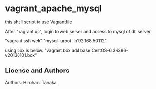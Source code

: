 vagrant_apache_mysql
====================

this shell script to use Vagrantfile

After "vagrant up", login to web server and access to mysql of db server

"vagrant ssh web"
"mysql -uroot -h192.168.50.112"

using box is below.
"vagrant box add base CentOS-6.3-i386-v20130101.box"

License and Authors
-------------------
Authors: Hiroharu Tanaka
